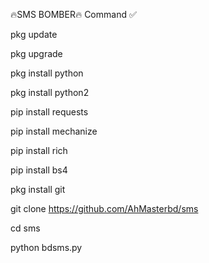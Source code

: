 🔥SMS BOMBER🔥
Command ✅

pkg update

pkg upgrade

pkg install python

pkg install python2

pip install requests

pip install mechanize

pip install rich 

pip install bs4

pkg install git

git clone https://github.com/AhMasterbd/sms

cd sms

python bdsms.py
